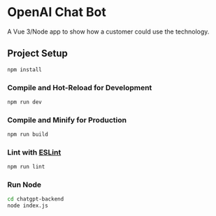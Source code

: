 # OpenAI Chat Bot

A Vue 3/Node app to show how a customer could use the technology.

## Project Setup

```sh
npm install
```

### Compile and Hot-Reload for Development

```sh
npm run dev
```

### Compile and Minify for Production

```sh
npm run build
```

### Lint with [ESLint](https://eslint.org/)

```sh
npm run lint
```

### Run Node

```sh
cd chatgpt-backend
node index.js
```
